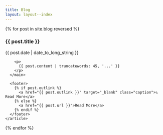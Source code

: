 ```yaml
---
title: Blog
layout: layout--index
---
```


<section class="section blog-grid">
  {% for post in site.blog reversed %}
    <article>
      <main>
        <h3 class="caption">{{ post.title }}</h3>
        <time class="caption">{{ post.date | date_to_long_string }}</time>

        <p>
          {{ post.content | truncatewords: 45, '...' }}
        </p>
      </main>
      
      <footer>
        {% if post.outlink %}
          <a href="{{ post.outlink }}" target="_blank" class="caption">↳ Read More</a>
        {% else %}
          <a href="{{ post.url }}">Read More</a>
        {% endif %}
      </footer>
    </article>
  {% endfor %}
</section>

<section class="section blog-grid">
    <figure>
      <img src="https://cdn.dribbble.com/users/198568/screenshots/9395374/media/80619d330577c587d93d549031ae9108.png" alt="">
    </figure>
    <figure>
      <img src="https://cdn.dribbble.com/users/198568/screenshots/6602519/dribbble_shot_hd_2.40.png" alt="">
    </figure>
    <figure>
        <img src="https://cdn.dribbble.com/users/198568/screenshots/6485791/desktop_hd_copy_13.png" alt="">
    </figure>
    <figure>
      <img src="https://cdn.dribbble.com/users/198568/screenshots/3120859/criss.jpg" alt="">
    </figure>
    <figure>
      <img src="https://cdn.dribbble.com/users/198568/screenshots/2712647/mix_bouncer.png" alt="">
    </figure>
    <figure>
      <img src="https://cdn.dribbble.com/users/198568/screenshots/2653946/squiggle_bouncer.png" alt="">
    </figure>
    <figure>
      <img src="https://cdn.dribbble.com/users/198568/screenshots/2638990/bouncer.jpg" alt="">
    </figure>
    <figure>
      <img src="https://cdn.dribbble.com/users/198568/screenshots/9395372/media/94804725a1ea00a23a8a73064b5bff70.png" alt="">
    </figure>
    <figure>
      <img src="https://cdn.dribbble.com/users/198568/screenshots/1658478/modules-banner.png" alt="">
    </figure>
</section>